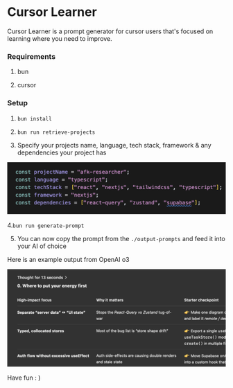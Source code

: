 # Cursor Learner

Cursor Learner is a prompt generator for cursor users that's focused on learning where you need to improve.

### Requirements

1. bun

2. cursor

### Setup

1. `bun install`

2. `bun run retrieve-projects`

3. Specify your projects name, language, tech stack, framework & any dependencies your project has

![](/assets/project-info.png)

4.`bun run generate-prompt`

5. You can now copy the prompt from the `./output-prompts` and feed it into your AI of choice

Here is an example output from OpenAI o3

![](/assets/llm-response.png)

Have fun : )
